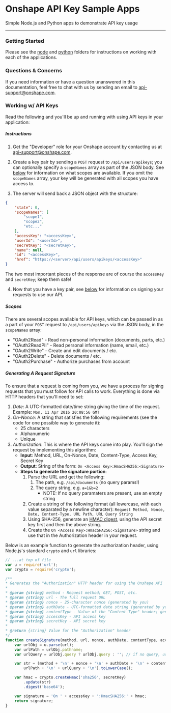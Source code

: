 # Onshape API Key Sample Apps

Simple Node.js and Python apps to demonstrate API key usage

---

### Getting Started

Please see the [node](https://github.com/onshape/apikey/tree/master/node) and
[python](https://github.com/onshape/apikey/tree/master/python) folders for
instructions on working with each of the applications.

### Questions & Concerns

If you need information or have a question unanswered in this documentation,
feel free to chat with us by sending an email to
[api-support@onshape.com](mailto:api-support@onshape.com).

### Working w/ API Keys

Read the following and you'll be up and running with using API keys in your
application:

##### Instructions

1. Get the "Developer" role for your Onshape account by contacting us at
[api-support@onshape.com](mailto:api-support@onshape.com).

2. Create a key pair by sending a `POST` request to `/api/users/apikeys`; you
can optionally specify a `scopeNames` array as part of the JSON body. See
[below](#scopes) for information on what scopes are available. If you omit the
`scopeNames` array, your key will be generated with all scopes you have access to.

3. The server will send back a JSON object with the structure:
```json
{
    "state": 0,
    "scopeNames": [
        "scope1",
        "scope2",
        "etc..."
    ],
    "accessKey": "<accessKey>",
    "userId": "<userId>",
    "secretKey": "<secretKey>",
    "name": null,
    "id": "<accessKey>",
    "href": "https://<server>/api/users/apikeys/<accessKey>"
}
```
The two most important pieces of the response are of course the `accessKey` and
`secretKey`; keep them safe!

4. Now that you have a key pair, see [below](#generating-a-request-signature) for
information on signing your requests to use our API.

##### Scopes

There are several scopes available for API keys, which can be passed in as a part
of your `POST` request to `/api/users/apikeys` via the JSON body, in the
`scopeNames` array:

* "OAuth2Read" - Read non-personal information (documents, parts, etc.)
* "OAuth2ReadPII" - Read personal information (name, email, etc.)
* "OAuth2Write" - Create and edit documents / etc.
* "OAuth2Delete" - Delete documents / etc.
* "OAuth2Purchase" - Authorize purchases from account

##### Generating A Request Signature

To ensure that a request is coming from you, we have a process for signing
requests that you must follow for API calls to work. Everything is done via HTTP
headers that you'll need to set:

1. *Date*: A UTC-formatted date/time string giving the time of the request.
Example: `Mon, 11 Apr 2016 20:08:56 GMT`
2. *On-Nonce*: A string that satisfies the following requirements (see the code for one possible way to generate it):
    * 25 characters
    * Alphanumeric
    * Unique
3. *Authorization*: This is where the API keys come into play. You'll sign the request by implementing this algorithm:
    * **Input**: Method, URL, On-Nonce, Date, Content-Type, Access Key, Secret Key
    * **Output**: String of the form: `On <Access Key>:HmacSHA256:<Signature>`
    * **Steps to generate the signature portion**:
        1. Parse the URL and get the following:
            1. The path, e.g. `/api/documents` (no query params!)
            2. The query string, e.g. `a=1&b=2`
                * NOTE: If no query paramaters are present, use an empty string
        2. Create a string of the following format (all lowercase, with each value separated by a newline character): `Request Method, Nonce, Date, Content-Type, URL Path, URL Query String`
        3. Using SHA-256, generate an [HMAC digest](https://en.wikipedia.org/wiki/Hash-based_message_authentication_code),
        using the API secret key first and then the above string.
        4. Create the `On <Access Key>:HmacSHA256:<Signature>` string and use that in the Authorization header in your request.

Below is an example function to generate the authorization header, using
Node.js's standard `crypto` and `url` libraries:

```js
// ...at top of file
var u = require('url');
var crypto = require('crypto');

/**
* Generates the "Authorization" HTTP header for using the Onshape API
*
* @param {string} method - Request method; GET, POST, etc.
* @param {string} url - The full request URL
* @param {string} nonce - 25-character nonce (generated by you)
* @param {string} authDate - UTC-formatted date string (generated by you)
* @param {string} contentType - Value of the "Content-Type" header; generally "application/json"
* @param {string} accessKey - API access key
* @param {string} secretKey - API secret key
*
* @return {string} Value for the "Authorization" header
*/
function createSignature(method, url, nonce, authDate, contentType, accessKey, secretKey) {
    var urlObj = u.parse(url);
    var urlPath = urlObj.pathname;
    var urlQuery = urlObj.query ? urlObj.query : ''; // if no query, use empty string

    var str = (method + '\n' + nonce + '\n' + authDate + '\n' + contentType + '\n' +
        urlPath + '\n' + urlQuery + '\n').toLowerCase();

    var hmac = crypto.createHmac('sha256', secretKey)
        .update(str)
        .digest('base64');

    var signature = 'On ' + accessKey + ':HmacSHA256:' + hmac;
    return signature;
}
```
